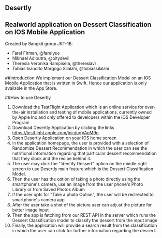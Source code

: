 ## Desertly
## Realworld application on Dessert Classification on IOS Mobile Application

Created by Bangkit group JKT-1B:
* Farel Firman, @farelyue
* Mikhael Adiputra, @pitydevil
* Theresia Veronika Rampisela, @theresiavr
* Tobias Ivandito Margogo Silalahi, @tobiassilalahi

##Introduction
We implement our Dessert Classification Model on an IOS Mobile Application that is written in Swift. Hence our application is only available in the App Store.

##How to use Desertly

1. Download the TestFlight Application which is an online service for over-the-air installation and testing of mobile applications, currently owned by Apple Inc and only offered to developers within the iOS Developer Program
2. Download Desertly Application by clicking the links https://testflight.apple.com/join/ugVAqM9n
3. Open Desertly Application on your IOS home screen
4. In the application homepage, the user is provided with a selection of Randomize Dessert Recommendation in which the user can see the nutritional information regarding that particular dessert recommendation that they clock and the recipe behind it.
5. The user may click the "Identify Dessert" option on the middle right screen to use Desertly main feature which is the Dessert Classification Model.
6. Then the user has the option of taking a photo directly using the smartphone's camera, use an image from the user phone's Photo Library or from Saved Photos Album
7. If the user opts for "Take a photo Option", the user will be redirected to smartphone's camera app
8. After the user take a shot of the picture user can adjust the picture for better image input
9. Then the app is fetching from our REST API in the server which runs the Dessert Classification model to classify the dessert from the input image
10. Finally, the application will provide a search result from the classification in which the user can click for further information regarding the dessert.
